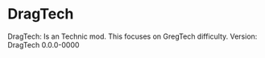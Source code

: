 # DragTech
DragTech: Is an Technic mod. This focuses on GregTech difficulty.
Version: DragTech 0.0.0-0000
